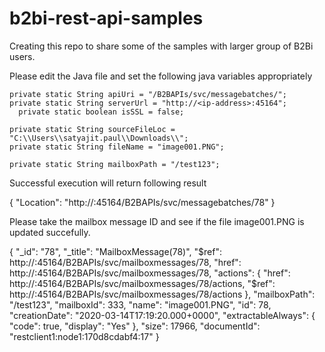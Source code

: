 # b2bi-rest-api-samples
Creating this repo to share some of the samples with larger group of B2Bi users.

Please edit the Java file and set the following java variables appropriately

    private static String apiUri = "/B2BAPIs/svc/messagebatches/";
    private static String serverUrl = "http://<ip-address>:45164";
	  private static boolean isSSL = false;

    private static String sourceFileLoc = "C:\\Users\\satyajit.paul\\Downloads\\";
    private static String fileName = "image001.PNG";  

    private static String mailboxPath = "/test123";

Successful execution will return following result

{
  "Location": "http://<ip-address>:45164/B2BAPIs/svc/messagebatches/78"
}

Please take the mailbox message ID and see if the file image001.PNG is updated succefully.

{
  "_id": "78",
  "_title": "MailboxMessage(78)",
  "$ref": http://<ip-address>:45164/B2BAPIs/svc/mailboxmessages/78,
  "href": http://<ip-address>:45164/B2BAPIs/svc/mailboxmessages/78,
  "actions": {
    "href": http://<ip-address>:45164/B2BAPIs/svc/mailboxmessages/78/actions,
    "$ref": http://<ip-address>:45164/B2BAPIs/svc/mailboxmessages/78/actions
  },
  "mailboxPath": "/test123",
  "mailboxId": 333,
  "name": "image001.PNG",
  "id": 78,
  "creationDate": "2020-03-14T17:19:20.000+0000",
  "extractableAlways": {
    "code": true,
    "display": "Yes"
  },
  "size": 17966,
  "documentId": "restclient1:node1:170d8cdabf4:17"
}
